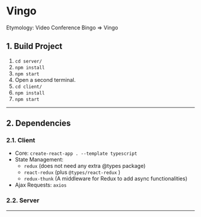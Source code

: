 # Vingo
Etymology: Video Conference Bingo => Vingo

## 1. Build Project
1. ``cd server/``
2. ``npm install``
3. ``npm start``
4. Open a second terminal.
5. ``cd client/``
6. ``npm install``
7. ``npm start``

___

## 2. Dependencies

### 2.1. Client
* Core: ``create-react-app . --template typescript``
* State Management: 
    * ``redux`` (does not need any extra @types package)
    * ``react-redux`` (plus ``@types/react-redux`` )
    * ``redux-thunk`` (A middleware for Redux to add async functionalities)
* Ajax Requests: ``axios``

### 2.2. Server

___